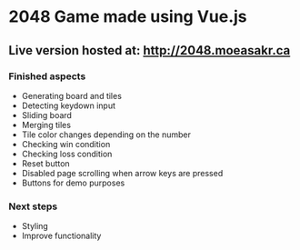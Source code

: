 # 2048 Game made using Vue.js

## Live version hosted at: http://2048.moeasakr.ca

### Finished aspects
- Generating board and tiles
- Detecting keydown input
- Sliding board
- Merging tiles
- Tile color changes depending on the number
- Checking win condition
- Checking loss condition
- Reset button
- Disabled page scrolling when arrow keys are pressed
- Buttons for demo purposes

### Next steps
- Styling
- Improve functionality
